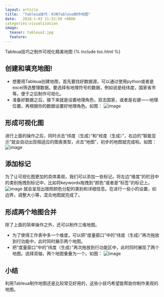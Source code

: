 ```yaml
---
layout: article
title:  "Tableua技巧：利用Tableua制作地图"
date:   2018-1-03 21:33:50 +0800
categories:visualization 
image:
  teaser: tableua2.jpg
  feature: 
---
```

Tableua技巧之制作可视化精美地图
{% include toc.html %}


## 创建和填充地图!
- 想要用Tableua创建地图，首先要找好数据源，可以通过使用python或者是excel筛选整理数据。要选择有地理符号的数据，例如说是经纬度，国家省市等。便于之后制作可视化。
- 准备好数据之后，接下来就是设置地理角色，双击国家，或者是右键——地理位置，再根据你的数据设置好地理角色。如图：
![image](https://note.youdao.com/yws/public/resource/12019ccf8991d56958475054e3435db1/xmlnote/B210263FC1364627A39A70B9E9903145/1195)

## 形成可视化图
进行上面的操作之后，同时点击“纬度（生成）”和“经度（生成）”，右边的“智能显示”就会自动出现相适应的图表类型，点击“地图”，初步的地图就完成啦。如图：
![image](https://note.youdao.com/yws/public/resource/12019ccf8991d56958475054e3435db1/xmlnote/6C9A195285694BF4AABB6642B6E3D13F/1204)
## 添加标记
为了让可视化图更加的具体美观，我们可以添加一些标记。将左边“维度”的栏目中的类别拖拽到标记中，比如将keywords拖拽到“颜色”或者是“标签”的标记上。
![image](https://note.youdao.com/yws/public/resource/12019ccf8991d56958475054e3435db1/xmlnote/2D43B949A9FC4680B29F3A3BEB69EDC9/1209)
就会呈现出按照颜色分配的类别和详细信息。在进行一些小的设置，如边界，调整大小等，混合地图就完成了。
## 形成两个地图合并
除了上面的简单操作之外，还可以制作三维地图。
- 为了使得工作表中多一个维度，可以把“度量窗口”中的“纬度（生成）”再次拖放到行功能中，此时同时展示两个地图。
- 把“度量窗口”中的“纬度（生成）”再次拖放到行功能区中，此时同时展现了两个地图。选择双轴，两个地图重叠为一个。如图：
![image](https://pic3.zhimg.com/v2-42606585356b3b3a4249494aca08dbba_r.jpg)

## 小结
利用Tableua制作地图还是比较常见好用的，这些小技巧希望能帮助你制作美观的地图。
